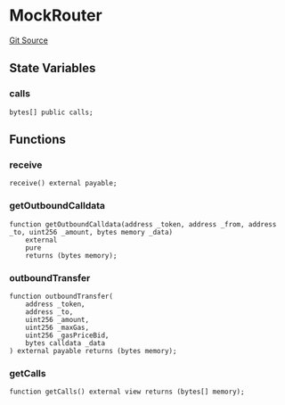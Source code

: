# MockRouter
[Git Source](https://github.com/G7DAO/protocol/blob/1e1f8f95881a2f3fd7dca8655f2c3270ce027c4e/contracts/mock/bridge.sol)


## State Variables
### calls

```solidity
bytes[] public calls;
```


## Functions
### receive


```solidity
receive() external payable;
```

### getOutboundCalldata


```solidity
function getOutboundCalldata(address _token, address _from, address _to, uint256 _amount, bytes memory _data)
    external
    pure
    returns (bytes memory);
```

### outboundTransfer


```solidity
function outboundTransfer(
    address _token,
    address _to,
    uint256 _amount,
    uint256 _maxGas,
    uint256 _gasPriceBid,
    bytes calldata _data
) external payable returns (bytes memory);
```

### getCalls


```solidity
function getCalls() external view returns (bytes[] memory);
```

